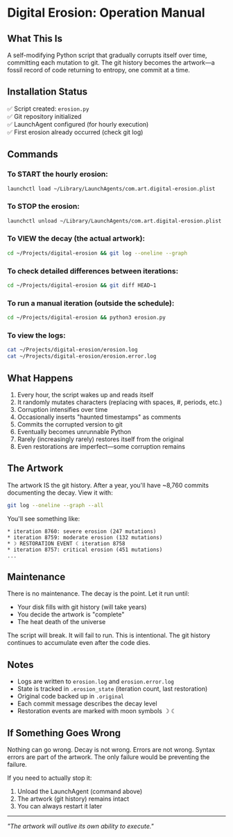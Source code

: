 # Digital Erosion: Operation Manual

## What This Is

A self-modifying Python script that gradually corrupts itself over time, committing each mutation to git. The git history becomes the artwork—a fossil record of code returning to entropy, one commit at a time.

## Installation Status

✅ Script created: `erosion.py`  
✅ Git repository initialized  
✅ LaunchAgent configured (for hourly execution)  
✅ First erosion already occurred (check git log)

## Commands

### To START the hourly erosion:
```bash
launchctl load ~/Library/LaunchAgents/com.art.digital-erosion.plist
```

### To STOP the erosion:
```bash
launchctl unload ~/Library/LaunchAgents/com.art.digital-erosion.plist
```

### To VIEW the decay (the actual artwork):
```bash
cd ~/Projects/digital-erosion && git log --oneline --graph
```

### To check detailed differences between iterations:
```bash
cd ~/Projects/digital-erosion && git diff HEAD~1
```

### To run a manual iteration (outside the schedule):
```bash
cd ~/Projects/digital-erosion && python3 erosion.py
```

### To view the logs:
```bash
cat ~/Projects/digital-erosion/erosion.log
cat ~/Projects/digital-erosion/erosion.error.log
```

## What Happens

1. Every hour, the script wakes up and reads itself
2. It randomly mutates characters (replacing with spaces, #, periods, etc.)
3. Corruption intensifies over time
4. Occasionally inserts "haunted timestamps" as comments
5. Commits the corrupted version to git
6. Eventually becomes unrunnable Python
7. Rarely (increasingly rarely) restores itself from the original
8. Even restorations are imperfect—some corruption remains

## The Artwork

The artwork IS the git history. After a year, you'll have ~8,760 commits documenting the decay. View it with:

```bash
git log --oneline --graph --all
```

You'll see something like:
```
* iteration 8760: severe erosion (247 mutations)
* iteration 8759: moderate erosion (132 mutations)
* ☽ RESTORATION EVENT ☾ iteration 8758
* iteration 8757: critical erosion (451 mutations)
...
```

## Maintenance

There is no maintenance. The decay is the point. Let it run until:
- Your disk fills with git history (will take years)
- You decide the artwork is "complete"
- The heat death of the universe

The script will break. It will fail to run. This is intentional. The git history continues to accumulate even after the code dies.

## Notes

- Logs are written to `erosion.log` and `erosion.error.log`
- State is tracked in `.erosion_state` (iteration count, last restoration)
- Original code backed up in `.original`
- Each commit message describes the decay level
- Restoration events are marked with moon symbols ☽ ☾

## If Something Goes Wrong

Nothing can go wrong. Decay is not wrong. Errors are not wrong. Syntax errors are part of the artwork. The only failure would be preventing the failure.

If you need to actually stop it:
1. Unload the LaunchAgent (command above)
2. The artwork (git history) remains intact
3. You can always restart it later

---

*"The artwork will outlive its own ability to execute."*